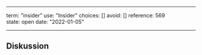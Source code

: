 
---
term:      "insider"
use:       "Insider"
choices:   []
avoid:     []
reference: 569        
state:     open
date:      "2022-01-05"

---

## Diskussion

